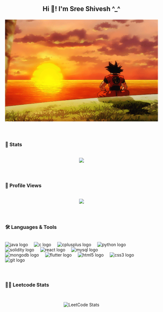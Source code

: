 <h2 align="center">Hi 👋! I'm Sree Shivesh ^_^</h2>

###
<p align="center">
  <img src="github.gif" alt="animated" />
<!--   ![](https://github.com/shivxsh/shivxsh/blob/main/github.gif)  -->
</p>

###
<br>
<h3 align="left">🔢 Stats</h3>
<br>
<div align="center">
  <img src="https://github-readme-stats.vercel.app/api/top-langs/?username=shivxsh&hide=HTML,CSS&size_weight=0.5&count_weight=0.5&layout=compact&show_icons=true&theme=radical&title_color=fff&text_color=fff&icon_color=fff" height="250" border_radius = 10px />
<!--   <img src="https://streak-stats.demolab.com/?user=shivxsh&theme=dracula&border_radius=5" height="150" alt="streak graph"  /> -->
<!--   <img src="https://github-readme-stats.vercel.app/api/top-langs?username=shivxsh&locale=en&hide_title=false&layout=compact&card_width=320&langs_count=5&theme=dracula&hide_border=false" height="150" alt="languages graph"  /> -->
</div>

###

<br>
<h3 align="left">👀 Profile Views</h3>
<br>
<div align="center">
  <img src="https://profile-counter.glitch.me/shivxsh/count.svg?"  />
</div>

###

<br>
<h3 align="left">🛠️ Languages & Tools</h3>
<br>
<div align="left">
  <img src="https://cdn.jsdelivr.net/gh/devicons/devicon/icons/java/java-original.svg" height="30" alt="java logo"  />
  <img width="12" />
  <img src="https://skillicons.dev/icons?i=c" height="30" alt="c logo"  />
  <img width="12" />
  <img src="https://img.shields.io/badge/C++-00599C?logo=cplusplus&logoColor=white&style=for-the-badge" height="30" alt="cplusplus logo"  />
  <img width="12" />
  <img src="https://img.shields.io/badge/Python-3776AB?logo=python&logoColor=white&style=for-the-badge" height="30" alt="python logo"  />
  <img width="12" />
  <img src="https://img.shields.io/badge/Solidity-363636?logo=solidity&logoColor=white&style=for-the-badge" height="30" alt="solidity logo"  />
  <img width="12" />
  <img src="https://img.shields.io/badge/React-61DAFB?logo=react&logoColor=black&style=for-the-badge" height="30" alt="react logo"  />
  <img width="12" />
  <img src="https://img.shields.io/badge/MySQL-4479A1?logo=mysql&logoColor=white&style=for-the-badge" height="30" alt="mysql logo"  />
  <img width="12" />
  <br>
  <img src="https://img.shields.io/badge/MongoDB-47A248?logo=mongodb&logoColor=white&style=for-the-badge" height="30" alt="mongodb logo"  />
  <img width="12" />
  <img src="https://img.shields.io/badge/Flutter-02569B?logo=flutter&logoColor=white&style=for-the-badge" height="30" alt="flutter logo"  />
  <img width="12" />
  <img src="https://img.shields.io/badge/HTML5-E34F26?logo=html5&logoColor=white&style=for-the-badge" height="30" alt="html5 logo"  />
  <img width="12" />
  <img src="https://img.shields.io/badge/CSS3-1572B6?logo=css3&logoColor=white&style=for-the-badge" height="30" alt="css3 logo"  />
  <img width="12" />
  <img src="https://img.shields.io/badge/Git-F05032?logo=git&logoColor=white&style=for-the-badge" height="30" alt="git logo"  />
  <img width="12" />
<!--   <img src="https://img.shields.io/badge/Visual Studio Code-007ACC?logo=visualstudiocode&logoColor=white&style=for-the-badge" height="30" alt="vscode logo"  />
  <img width="12" />   -->
</div>

###

<br>
<h3 align="left">🧑‍💻 Leetcode Stats</h3>
<br>
<div align="center">
  
  ![LeetCode Stats](https://leetcard.jacoblin.cool/_shivxsh_10?theme=dark&font=Rubik)
</div>


###

<div align="center">
<!--   <img src="https://raw.githubusercontent.com/shivxsh/shivxsh/output/snake.svg" alt="Snake animation" /> -->
</div>

###
